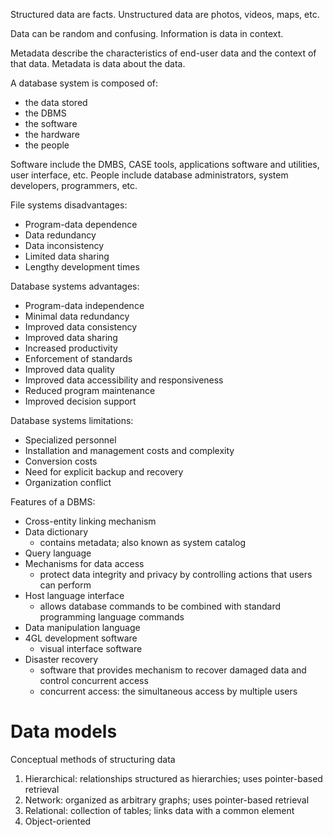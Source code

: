 Structured data are facts.
Unstructured data are photos, videos, maps, etc.

Data can be random and confusing.
Information is data in context.

Metadata describe the characteristics of end-user data and the context of that data.
Metadata is data about the data.

A database system is composed of:
* the data stored
* the DBMS
* the software
* the hardware
* the people

Software include the DMBS, CASE tools, applications software and utilities, user interface, etc.
People include database administrators, system developers, programmers, etc.

File systems disadvantages:
* Program-data dependence
* Data redundancy
* Data inconsistency
* Limited data sharing
* Lengthy development times

Database systems advantages:
* Program-data independence
* Minimal data redundancy
* Improved data consistency
* Improved data sharing
* Increased productivity
* Enforcement of standards
* Improved data quality
* Improved data accessibility and responsiveness
* Reduced program maintenance
* Improved decision support

Database systems limitations:
* Specialized personnel
* Installation and management costs and complexity
* Conversion costs
* Need for explicit backup and recovery
* Organization conflict

Features of a DBMS:
* Cross-entity linking mechanism
* Data dictionary
	* contains metadata; also known as system catalog
* Query language
* Mechanisms for data access
	* protect data integrity and privacy by controlling actions that users can perform
* Host language interface
	* allows database commands to be combined with standard programming language commands
* Data manipulation language
* 4GL development software
	* visual interface software
* Disaster recovery
	* software that provides mechanism to recover damaged data and control concurrent access
	* concurrent access: the simultaneous access by multiple users

# Data models
Conceptual methods of structuring data
1. Hierarchical: relationships structured as hierarchies; uses pointer-based retrieval
2. Network: organized as arbitrary graphs; uses pointer-based retrieval
3. Relational: collection of tables; links data with a common element
4. Object-oriented
